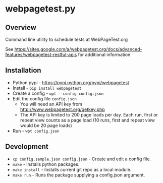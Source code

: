 # webpagetest.py

## Overview

Command line utility to schedule tests at WebPageTest.org

See https://sites.google.com/a/webpagetest.org/docs/advanced-features/webpagetest-restful-apis for additional information

## Installation

- Python pypi - https://pypi.python.org/pypi/webpagetest
- Install - `pip install webpagetest`
- Create a config - `wpt --config config.json`
- Edit the config file `config.json`
    - You will need an API key from http://www.webpagetest.org/getkey.php
    - The API key is limited to 200 page loads per day. Each run, first or repeat view counts as a page load (10 runs, first and repeat view would be 20 page loads)
- Run - `wpt config.json`


## Development

- `cp config.sample.json config.json` - Create and edit a config file.
- `make` - Installs python packages.
- `make install` - Installs current git repo as a local module.
- `make run` - Runs the package supplying a config.json argument.

